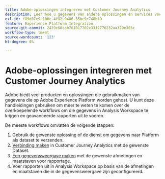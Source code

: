 ```yaml
---
title: Adobe-oplossingen integreren met Customer Journey Analytics
description: Leer hoe u gegevens van andere oplossingen en services voor Adobe kunt integreren.
exl-id: f89d07e9-100e-4f82-9486-35bc9c748b19
feature: Experience Platform Integration
source-git-commit: 2429c60cab701017702e3312770232aa329e303c
workflow-type: tm+mt
source-wordcount: '123'
ht-degree: 0%

---
```


# Adobe-oplossingen integreren met Customer Journey Analytics

Adobe biedt veel producten en oplossingen die gebruikmaken van gegevens die op Adobe Experience Platform worden gehost. U kunt deze handleidingen gebruiken om meer te weten te komen over de overkoepelende workflows om die gegevens in Analysis Workspace te krijgen en geavanceerde rapporten uit te voeren.

De meeste workflows omvatten de volgende stappen:

1. Gebruik de gewenste oplossing of de dienst om gegevens naar Platform als dataset te verzenden.
2. [Verbinding maken](/help/connections/create-connection.md) in Customer Journey Analytics met de gewenste Dataset.
3. [Een gegevensweergave maken](/help/data-views/create-dataview.md) met de gewenste afmetingen en maatstaven voor rapportage.
4. Voer rapporten uit in Analysis Workspace op basis van de afmetingen en maatstaven die in de gegevensweergave zijn geconfigureerd.
